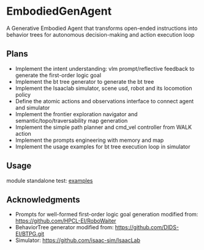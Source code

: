 # EmbodiedGenAgent
A Generative Embodied Agent that transforms open-ended instructions into behavior trees for autonomous decision-making and action execution loop

## Plans
- Implement the intent understanding: vlm prompt/reflective feedback to generate the first-order logic goal
- Implement the bt tree generator to generate the bt tree
- Implement the Isaaclab simulator, scene usd, robot and its locomotion policy
- Define the atomic actions and observations interface to connect agent and simulator
- Implement the frontier exploration navigator and semantic/topo/traversability map generation
- Implement the simple path planner and cmd_vel controller from WALK action
- Implement the prompts engineering with memory and map
- Implement the usage examples for bt tree execution loop in simulator

## Usage
module standalone test: [examples](examples/examples.md)


## Acknowledgments
- Prompts for well-formed first-order logic goal generation modified from: https://github.com/HPCL-EI/RoboWaiter
- BehaviorTree generator modified from: https://github.com/DIDS-EI/BTPG.git
- Simulator: https://github.com/isaac-sim/IsaacLab